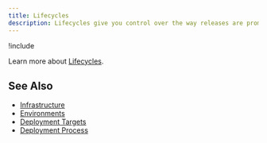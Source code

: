 ```yaml
---
title: Lifecycles
description: Lifecycles give you control over the way releases are promoted between environments.
---
```


!include <lifecycles>

Learn more about [Lifecycles](/docs/deployment-process/lifecycles/index.md).

## See Also

- [Infrastructure](/docs/infrastructure/index.md)
- [Environments](/docs/infrastructure/environments/index.md)
- [Deployment Targets](/docs/infrastructure/deployment-targets/index.md)
- [Deployment Process](/docs/deployment-process/index.md)
